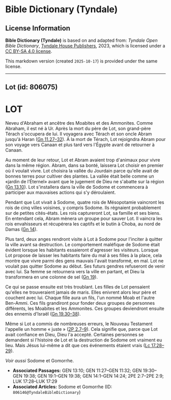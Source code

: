 # Bible Dictionary (Tyndale)

## License Information

**Bible Dictionary (Tyndale)** is based on and adapted from: _Tyndale Open Bible Dictionary_, [Tyndale House Publishers](https://tyndaleopenresources.com/), 2023, which is licensed under a [CC BY-SA 4.0 license](https://creativecommons.org/licenses/by-sa/4.0/legalcode.en).

This markdown version (created `2025-10-17`) is provided under the same license.



--------------------------------

## Lot (id: 806075)

LOT
===

Neveu d'Abraham et ancêtre des Moabites et des Ammonites. Comme Abraham, il est né à Ur. Après la mort du père de Lot, son grand\-père Térach s'occupera de lui. Il voyagera avec Térach et son oncle Abram jusqu'à Haran ([Gn 11\.27–32](https://ref.ly/Gen11:27-Gen11:32)). À la mort de Térach, Lot rejoigndra Abram pour son voyage vers Canaan et plus tard vers l'Égypte avant de retourner à Canaan.

Au moment de leur retour, Lot et Abram avaient trop d'animaux pour vivre dans la même région. Abram, dans sa bonté, laissera Lot choisir en premier où il voulait vivre. Lot choisira la vallée du Jourdain parce qu'elle avait de bonnes terres pour cultiver des plantes. La vallée était belle comme un «jardin de l’Éternel» avant que le jugement de Dieu ne s'abatte sur la région ([Gn 13\.10](https://ref.ly/Gen13:10)). Lot s'installera dans la ville de Sodome et commencera à participer aux mauvaises actions qui s'y déroulaient.

Pendant que Lot vivait à Sodome, quatre rois de Mésopotamie vaincront les rois de cinq villes voisines, y compris Sodome. Ils régnaient probablement sur de petites cités\-états. Les rois captureront Lot, sa famille et ses biens. En entendant cela, Abram mènera un groupe pour sauver Lot. Il vaincra les rois envahisseurs et récupérera les captifs et le butin à Choba, au nord de Damas ([Gn 14](https://ref.ly/Gen14:1-Gen14:24)).

Plus tard, deux anges rendront visite à Lot à Sodome pour l'inciter à quitter la ville avant sa destruction. Le comportement maléfique de Sodome était évident lorsque les habitants essaieront d'agresser les visiteurs. Lorsque Lot propose de laisser les habitants faire du mal à ses filles à la place, cela montre que vivre parmi des gens mauvais l'avait transformé, en mal. Lot ne voulait pas quitter Sodome au début. Ses futurs gendres refuseront de venir avec lui. Sa femme se retournera vers la ville en partant, et Dieu la transformera en une colonne de sel ([Gn 19](https://ref.ly/Gen19:1-Gen19:38)).

Ce qui se passe ensuite est très troublant. Les filles de Lot pensaient qu'elles ne trouveraient jamais de maris. Elles enivrent alors leur père et couchent avec lui. Chaque fille aura un fils, l'un nommé Moab et l'autre Ben\-Ammi. Ces fils grandiront pour fonder deux groupes de personnes différents, les Moabites et les Ammonites. Ces groupes deviendront ensuite des ennemis d'Israël ([Gn 19\.30–38](https://ref.ly/Gen19:30-Gen19:38)).

Même si Lot a commis de nombreuses erreurs, le Nouveau Testament l'appelle un homme « juste » ([2P 2\.7–9](https://ref.ly/2Pet2:7-2Pet2:9)). Cela signifie que, parce que Lot avait confiance en Dieu, Dieu l'a accepté. Certaines personnes se demandent si l'histoire de Lot et la destruction de Sodome ont vraiment eu lieu. Mais Jésus lui\-même a dit que ces événements étaient vrais ([Lc 17\.28–29](https://ref.ly/Luke17:28-Luke17:29)).

*Voir aussi* Sodome et Gomorrhe.

* **Associated Passages:** GEN 13:10; GEN 11:27–GEN 11:32; GEN 19:30–GEN 19:38; GEN 19:1–GEN 19:38; GEN 14:1–GEN 14:24; 2PE 2:7–2PE 2:9; LUK 17:28–LUK 17:29
* **Associated Articles:** Sodome et Gomorrhe (ID: `806146@TyndaleBibleDictionary`)

